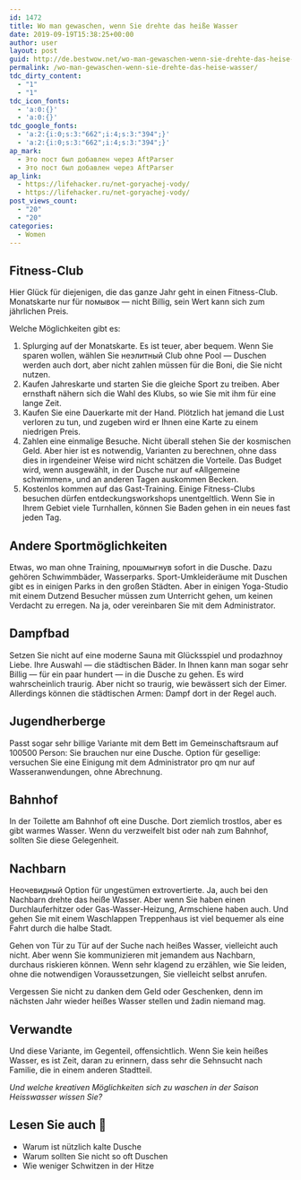 ```yaml
---
id: 1472
title: Wo man gewaschen, wenn Sie drehte das heiße Wasser
date: 2019-09-19T15:38:25+00:00
author: user
layout: post
guid: http://de.bestwow.net/wo-man-gewaschen-wenn-sie-drehte-das-heise-wasser/
permalink: /wo-man-gewaschen-wenn-sie-drehte-das-heise-wasser/
tdc_dirty_content:
  - "1"
  - "1"
tdc_icon_fonts:
  - 'a:0:{}'
  - 'a:0:{}'
tdc_google_fonts:
  - 'a:2:{i:0;s:3:"662";i:4;s:3:"394";}'
  - 'a:2:{i:0;s:3:"662";i:4;s:3:"394";}'
ap_mark:
  - Это пост был добавлен через AftParser
  - Это пост был добавлен через AftParser
ap_link:
  - https://lifehacker.ru/net-goryachej-vody/
  - https://lifehacker.ru/net-goryachej-vody/
post_views_count:
  - "20"
  - "20"
categories:
  - Women
---
```

## Fitness-Club

Hier Glück für diejenigen, die das ganze Jahr geht in einen Fitness-Club. Monatskarte nur für помывок — nicht Billig, sein Wert kann sich zum jährlichen Preis.

Welche Möglichkeiten gibt es:

  1. Splurging auf der Monatskarte. Es ist teuer, aber bequem. Wenn Sie sparen wollen, wählen Sie неэлитный Club ohne Pool — Duschen werden auch dort, aber nicht zahlen müssen für die Boni, die Sie nicht nutzen.
  2. Kaufen Jahreskarte und starten Sie die gleiche Sport zu treiben. Aber ernsthaft nähern sich die Wahl des Klubs, so wie Sie mit ihm für eine lange Zeit.
  3. Kaufen Sie eine Dauerkarte mit der Hand. Plötzlich hat jemand die Lust verloren zu tun, und zugeben wird er Ihnen eine Karte zu einem niedrigen Preis.
  4. Zahlen eine einmalige Besuche. Nicht überall stehen Sie der kosmischen Geld. Aber hier ist es notwendig, Varianten zu berechnen, ohne dass dies in irgendeiner Weise wird nicht schätzen die Vorteile. Das Budget wird, wenn ausgewählt, in der Dusche nur auf «Allgemeine schwimmen», und an anderen Tagen auskommen Becken.
  5. Kostenlos kommen auf das Gast-Training. Einige Fitness-Clubs besuchen dürfen entdeckungsworkshops unentgeltlich. Wenn Sie in Ihrem Gebiet viele Turnhallen, können Sie Baden gehen in ein neues fast jeden Tag.

## Andere Sportmöglichkeiten

Etwas, wo man ohne Training, прошмыгнув sofort in die Dusche. Dazu gehören Schwimmbäder, Wasserparks. Sport-Umkleideräume mit Duschen gibt es in einigen Parks in den großen Städten. Aber in einigen Yoga-Studio mit einem Dutzend Besucher müssen zum Unterricht gehen, um keinen Verdacht zu erregen. Na ja, oder vereinbaren Sie mit dem Administrator.

## Dampfbad

Setzen Sie nicht auf eine moderne Sauna mit Glücksspiel und prodazhnoy Liebe. Ihre Auswahl — die städtischen Bäder. In Ihnen kann man sogar sehr Billig — für ein paar hundert — in die Dusche zu gehen. Es wird wahrscheinlich traurig. Aber nicht so traurig, wie bewässert sich der Eimer. Allerdings können die städtischen Armen: Dampf dort in der Regel auch.

## Jugendherberge

Passt sogar sehr billige Variante mit dem Bett im Gemeinschaftsraum auf 100500 Person: Sie brauchen nur eine Dusche. Option für gesellige: versuchen Sie eine Einigung mit dem Administrator pro qm nur auf Wasseranwendungen, ohne Abrechnung.

## Bahnhof

In der Toilette am Bahnhof oft eine Dusche. Dort ziemlich trostlos, aber es gibt warmes Wasser. Wenn du verzweifelt bist oder nah zum Bahnhof, sollten Sie diese Gelegenheit.

## Nachbarn

Неочевидный Option für ungestümen extrovertierte. Ja, auch bei den Nachbarn drehte das heiße Wasser. Aber wenn Sie haben einen Durchlauferhitzer oder Gas-Wasser-Heizung, Armschiene haben auch. Und gehen Sie mit einem Waschlappen Treppenhaus ist viel bequemer als eine Fahrt durch die halbe Stadt.

Gehen von Tür zu Tür auf der Suche nach heißes Wasser, vielleicht auch nicht. Aber wenn Sie kommunizieren mit jemandem aus Nachbarn, durchaus riskieren können. Wenn sehr klagend zu erzählen, wie Sie leiden, ohne die notwendigen Voraussetzungen, Sie vielleicht selbst anrufen.

Vergessen Sie nicht zu danken dem Geld oder Geschenken, denn im nächsten Jahr wieder heißes Wasser stellen und žadin niemand mag.

## Verwandte

Und diese Variante, im Gegenteil, offensichtlich. Wenn Sie kein heißes Wasser, es ist Zeit, daran zu erinnern, dass sehr die Sehnsucht nach Familie, die in einem anderen Stadtteil.

_Und welche kreativen Möglichkeiten sich zu waschen in der Saison Heisswasser wissen Sie?_

<div>
  <h2 class="read-also__title">
    <span>Lesen Sie auch</span> <span>🧐 </span>
  </h2>
  
  <ul class="read-also__list">
    <li>
      Warum ist nützlich kalte Dusche
    </li>
    <li>
      Warum sollten Sie nicht so oft Duschen
    </li>
    <li>
      Wie weniger Schwitzen in der Hitze
    </li>
  </ul>
</div>